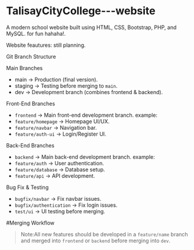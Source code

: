 # TalisayCityCollege---website
A modern school website built using HTML, CSS, Bootstrap, PHP, and MySQL.
for fun hahaha!.

Website feautures: still planning.

 Git Branch Structure

 Main Branches
- main → Production (final version).
- staging → Testing before merging to `main`.
- dev → Development branch (combines frontend & backend).

 Front-End Branches
- `frontend` → Main front-end development branch.
example:
- `feature/homepage` → Homepage UI/UX.
- `feature/navbar` → Navigation bar.
- `feature/auth-ui` → Login/Register UI.

 Back-End Branches
- `backend` → Main back-end development branch.
example:
- `feature/auth` → User authentication.
- `feature/database` → Database setup.
- `feature/api` → API development.

 Bug Fix & Testing
- `bugfix/navbar` → Fix navbar issues.
- `bugfix/authentication` → Fix login issues.
- `test/ui` → UI testing before merging.

#Merging Workflow

> Note:All new features should be developed in a `feature/name` branch and merged into `frontend` or `backend` before merging into `dev`.

